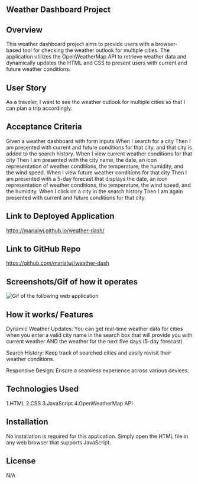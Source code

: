 ## Weather Dashboard Project

## Overview

This weather dashboard project aims to provide users with a browser-based tool for checking the weather outlook for multiple cities. The application utilizes the OpenWeatherMap API to retrieve weather data and dynamically updates the HTML and CSS to present users with current and future weather conditions.

## User Story
As a traveler, I want to see the weather outlook for multiple cities so that I can plan a trip accordingly.

## Acceptance Criteria
Given a weather dashboard with form inputs
When I search for a city
Then I am presented with current and future conditions for that city, and that city is added to the search history.
When I view current weather conditions for that city
Then I am presented with the city name, the date, an icon representation of weather conditions, the temperature, the humidity, and the wind speed.
When I view future weather conditions for that city
Then I am presented with a 5-day forecast that displays the date, an icon representation of weather conditions, the temperature, the wind speed, and the humidity.
When I click on a city in the search history
Then I am again presented with current and future conditions for that city.

## Link to Deployed Application

https://marialwj.github.io/weather-dash/

## Link to GitHub Repo

https://github.com/marialwj/weather-dash 

## Screenshots/Gif of how it operates

![Gif of the following web application](<assets/Weather Application.gif>)

## How it works/ Features

Dynamic Weather Updates: You can get real-time weather data for cities when you enter a valid city name in the search box that will provide you with current weather AND the weather for the next five days (5-day forecast)

Search History: Keep track of searched cities and easily revisit their weather conditions.

Responsive Design: Ensure a seamless experience across various devices.

## Technologies Used
1.HTML
2.CSS
3.JavaScript
4.OpenWeatherMap API

## Installation

No installation is required for this application. Simply open the HTML file in any web browser that supports JavaScript.

## License
N/A
